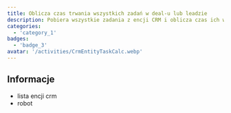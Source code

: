 ```yaml
---
title: Oblicza czas trwania wszystkich zadań w deal-u lub leadzie
description: Pobiera wszystkie zadania z encji CRM i oblicza czas ich wykonania
categories: 
  - 'category_1'
badges: 
  - 'badge_3'
avatar: '/activities/CrmEntityTaskCalc.webp'
---
```

## Informacje

- lista encji crm
- robot